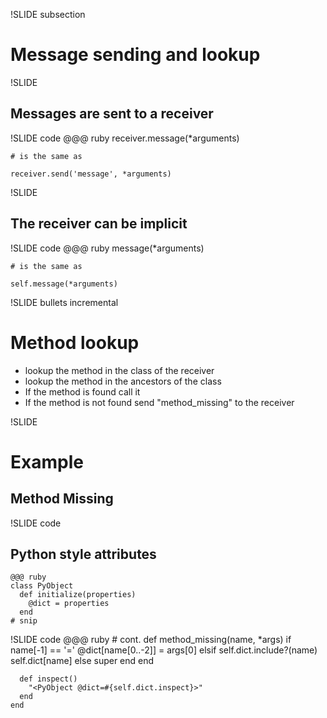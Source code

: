 !SLIDE subsection
# Message sending and lookup #


!SLIDE
## Messages are sent to a receiver ##


!SLIDE code
    @@@ ruby
    receiver.message(*arguments)

    # is the same as

    receiver.send('message', *arguments)


!SLIDE
## The receiver can be implicit ##


!SLIDE code
    @@@ ruby
    message(*arguments)

    # is the same as

    self.message(*arguments)

<!-- Explain what self is in this context -->


!SLIDE bullets incremental
# Method lookup #

* lookup the method in the class of the receiver
* lookup the method in the ancestors of the class
* If the method is found call it
* If the method is not found send "method_missing" to the receiver


!SLIDE
# Example #
## Method Missing ##


!SLIDE code
## Python style attributes ##
    @@@ ruby
    class PyObject
      def initialize(properties)
        @dict = properties
      end
    # snip


!SLIDE code
    @@@ ruby
    # cont.
      def method_missing(name, *args)
        if name[-1] == '='
          @dict[name[0..-2]] = args[0]
        elsif self.dict.include?(name)
          self.dict[name]
        else
          super
        end
      end

      def inspect()
        "<PyObject @dict=#{self.dict.inspect}>"
      end
    end

